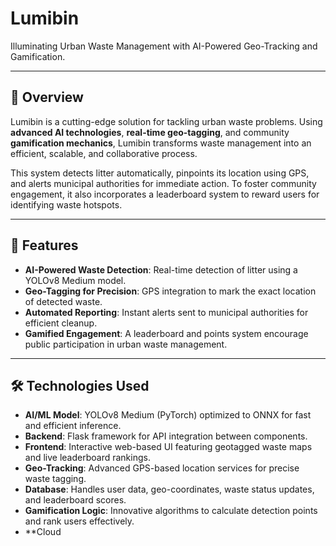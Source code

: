 # Lumibin  
Illuminating Urban Waste Management with AI-Powered Geo-Tracking and Gamification.


----



## 🌟 Overview  
Lumibin is a cutting-edge solution for tackling urban waste problems. Using **advanced AI technologies**, **real-time geo-tagging**, and community **gamification mechanics**, Lumibin transforms waste management into an efficient, scalable, and collaborative process.  

This system detects litter automatically, pinpoints its location using GPS, and alerts municipal authorities for immediate action. To foster community engagement, it also incorporates a leaderboard system to reward users for identifying waste hotspots.


----



## 🚀 Features  
- **AI-Powered Waste Detection**: Real-time detection of litter using a YOLOv8 Medium model.  
- **Geo-Tagging for Precision**: GPS integration to mark the exact location of detected waste.  
- **Automated Reporting**: Instant alerts sent to municipal authorities for efficient cleanup.  
- **Gamified Engagement**: A leaderboard and points system encourage public participation in urban waste management.  


----



## 🛠️ Technologies Used  
- **AI/ML Model**: YOLOv8 Medium (PyTorch) optimized to ONNX for fast and efficient inference.  
- **Backend**: Flask framework for API integration between components.  
- **Frontend**: Interactive web-based UI featuring geotagged waste maps and live leaderboard rankings.  
- **Geo-Tracking**: Advanced GPS-based location services for precise waste tagging.  
- **Database**: Handles user data, geo-coordinates, waste status updates, and leaderboard scores.  
- **Gamification Logic**: Innovative algorithms to calculate detection points and rank users effectively.  
- **Cloud
